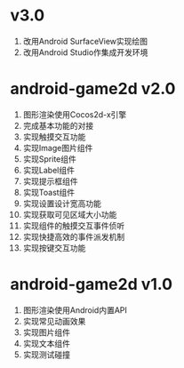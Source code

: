 # v3.0
1. 改用Android SurfaceView实现绘图
2. 改用Android Studio作集成开发环境

# android-game2d v2.0  
1. 图形渲染使用Cocos2d-x引擎
2. 完成基本功能的对接
3. 实现触摸交互功能
4. 实现Image图片组件
5. 实现Sprite组件
6. 实现Label组件
8. 实现提示框组件
9. 实现Toast组件
10. 实现设置设计宽高功能
11. 实现获取可见区域大小功能
12. 实现组件的触摸交互事件侦听
13. 实现快捷高效的事件派发机制
14. 实现按键交互功能

# android-game2d v1.0  
1. 图形渲染使用Android内置API
2. 实现常见动画效果
3. 实现图片组件
4. 实现文本组件
5. 实现测试碰撞